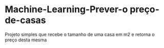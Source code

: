 # Machine-Learning-Prever-o preço-de-casas
Projeto simples que recebe o tamanho de uma casa em m2 e retorna o preço desta mesma
